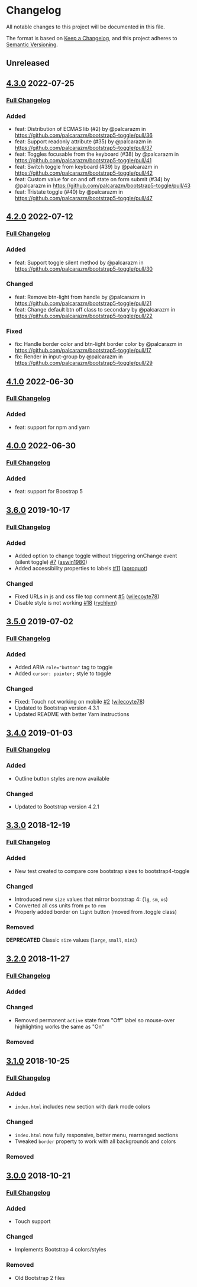 # Changelog
All notable changes to this project will be documented in this file.

The format is based on [Keep a Changelog](https://keepachangelog.com/en/1.0.0/),
and this project adheres to [Semantic Versioning](https://semver.org/spec/v2.0.0.html).

## Unreleased

## [4.3.0](https://github.com/palcaraz/bootstrap5-toggle/tree/v4.3.0) 2022-07-25
### [Full Changelog](https://github.com/palcaraz/bootstrap4-toggle/compare/v4.2.0...v4.3.0)
### Added
* feat: Distribution of ECMAS lib (#2) by @palcarazm in https://github.com/palcarazm/bootstrap5-toggle/pull/36
* feat: Support readonly attribute (#35) by @palcarazm in https://github.com/palcarazm/bootstrap5-toggle/pull/37
* feat: Toggles focusable from the keyboard (#38) by @palcarazm in https://github.com/palcarazm/bootstrap5-toggle/pull/41
* feat: Switch toggle from keyboard (#39) by @palcarazm in https://github.com/palcarazm/bootstrap5-toggle/pull/42
* feat: Custom value for on and off state on form submit (#34) by @palcarazm in https://github.com/palcarazm/bootstrap5-toggle/pull/43
* feat: Tristate toggle (#40) by @palcarazm in https://github.com/palcarazm/bootstrap5-toggle/pull/47

## [4.2.0](https://github.com/palcaraz/bootstrap5-toggle/tree/v4.2.0) 2022-07-12
### [Full Changelog](https://github.com/palcaraz/bootstrap4-toggle/compare/v4.1.0...v4.2.0)
### Added
* feat: Support toggle silent method by @palcarazm in https://github.com/palcarazm/bootstrap5-toggle/pull/30
### Changed
* feat: Remove btn-light from handle  by @palcarazm in https://github.com/palcarazm/bootstrap5-toggle/pull/21
* feat: Change default btn off class to secondary  by @palcarazm in https://github.com/palcarazm/bootstrap5-toggle/pull/22
### Fixed
* fix: Handle border color and btn-light border color by @palcarazm in https://github.com/palcarazm/bootstrap5-toggle/pull/17
* fix: Render in input-group by @palcarazm in https://github.com/palcarazm/bootstrap5-toggle/pull/29

## [4.1.0](https://github.com/palcaraz/bootstrap5-toggle/tree/v4.1.0) 2022-06-30
### [Full Changelog](https://github.com/palcaraz/bootstrap4-toggle/compare/v4.0.0...v4.1.0)
### Added
- feat: support for npm and yarn

## [4.0.0](https://github.com/palcaraz/bootstrap5-toggle/tree/v4.0.0) 2022-06-30
### [Full Changelog](https://github.com/palcaraz/bootstrap4-toggle/compare/v3.6.0...v4.0.0)
### Added
- feat: support for Boostrap 5

## [3.6.0](https://github.com/gitbrent/bootstrap4-toggle/tree/v3.6.0) 2019-10-17
### [Full Changelog](https://github.com/gitbrent/bootstrap4-toggle/compare/v3.5.0...v3.6.0)
### Added
- Added option to change toggle without triggering onChange event (silent toggle) [\#7](https://github.com/gitbrent/bootstrap4-toggle/issue/7) ([aswin1980](https://github.com/aswin1980))
- Added accessibility properties to labels [\#11](https://github.com/gitbrent/bootstrap4-toggle/issue/11) ([aproquot](https://github.com/aproquot))
### Changed
- Fixed URLs in js and css file top comment [\#5](https://github.com/gitbrent/bootstrap4-toggle/issue/5) ([wilecoyte78](https://github.com/wilecoyte78))
- Disable style is not working [\#18](https://github.com/gitbrent/bootstrap4-toggle/issue/18) ([rychlym](https://github.com/rychlym))

## [3.5.0](https://github.com/gitbrent/bootstrap4-toggle/tree/v3.5.0) 2019-07-02
### [Full Changelog](https://github.com/gitbrent/bootstrap4-toggle/compare/v3.4.0...v3.5.0)
### Added
- Added ARIA `role="button"` tag to toggle
- Added `cursor: pointer;` style to toggle
### Changed
- Fixed: Touch not working on mobile [\#2](https://github.com/gitbrent/bootstrap4-toggle/issue/2) ([wilecoyte78](https://github.com/wilecoyte78))
- Updated to Bootstrap version 4.3.1
- Updated README with better Yarn instructions

## [3.4.0](https://github.com/gitbrent/bootstrap4-toggle/tree/v3.4.0) 2019-01-03
### [Full Changelog](https://github.com/gitbrent/bootstrap4-toggle/compare/v3.3.0...v3.4.0)
### Added
- Outline button styles are now available
### Changed
- Updated to Bootstrap version 4.2.1

## [3.3.0](https://github.com/gitbrent/bootstrap4-toggle/tree/v3.3.0) 2018-12-19
### [Full Changelog](https://github.com/gitbrent/bootstrap4-toggle/compare/v3.2.0...v3.3.0)
### Added
- New test created to compare core bootstrap sizes to bootstrap4-toggle
### Changed
- Introduced new `size` values that mirror bootstrap 4: (`lg`, `sm`, `xs`)
- Converted all css units from `px` to `rem`
- Properly added border on `light` button (moved from .toggle class)
### Removed
**DEPRECATED** Classic `size` values (`large`, `small`, `mini`)


## [3.2.0](https://github.com/gitbrent/bootstrap4-toggle/tree/v3.2.0) 2018-11-27
### [Full Changelog](https://github.com/gitbrent/bootstrap4-toggle/compare/v3.1.0...v3.2.0)
### Added
### Changed
- Removed permanent `active` state from "Off" label so mouse-over highlighting works the same as "On"
### Removed



## [3.1.0](https://github.com/gitbrent/bootstrap4-toggle/tree/v3.1.0) 2018-10-25
### [Full Changelog](https://github.com/gitbrent/bootstrap4-toggle/compare/v3.0.0...v3.1.0)
### Added
- `index.html` includes new section with dark mode colors
### Changed
- `index.html` now fully responsive, better menu, rearranged sections
- Tweaked `border` property to work with all backgrounds and colors
### Removed



## [3.0.0](https://github.com/gitbrent/bootstrap4-toggle/tree/v3.0.0) 2018-10-21
### [Full Changelog](https://github.com/gitbrent/bootstrap4-toggle/compare/v2.2.2...v3.0.0)
### Added
- Touch support
### Changed
- Implements Bootstrap 4 colors/styles
### Removed
- Old Bootstrap 2 files

[Unreleased]: https://github.com/gitbrent/bootstrap4-toggle/compare/v1.9.0...HEAD
[3.2.0]: https://github.com/gitbrent/bootstrap4-toggle/compare/v3.1.0...v3.2.0
[3.1.0]: https://github.com/gitbrent/bootstrap4-toggle/compare/v3.0.0...v3.1.0
[3.0.0]: https://github.com/gitbrent/bootstrap4-toggle/compare/v2.2.2...v3.0.0

